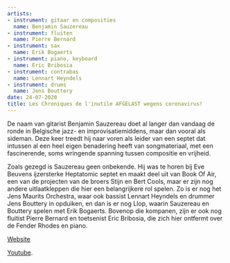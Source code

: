 ```yaml
---
artists:
- instrument: gitaar en composities
  name: Benjamin Sauzereau
- instrument: fluiten
  name: Pierre Bernard
- instrument: sax
  name: Erik Bogaerts
- instrument: piano, keyboard
  name: Eric Bribosia
- instrument: contrabas
  name: Lennart Heyndels
- instrument: drums
  name: Jens Bouttery
date: 24-07-2020
title: Les Chroniques de l'inutile AFGELAST wegens coronavirus!
---
```

De naam van gitarist Benjamin Sauzereau doet al langer dan vandaag de ronde in Belgische jazz- en 
improvisatiemiddens, maar dan vooral als sideman. Deze keer treedt hij naar voren als leider van een 
septet dat intussen al een heel eigen benadering heeft van songmateriaal, met een fascinerende, soms 
wringende spanning tussen compositie en vrijheid. 

Zoals gezegd is Sauzereau geen onbekende. Hij was te horen bij Eve Beuvens ijzersterke Heptatomic septet 
en maakt deel uit van Book Of Air, een van de projecten van de broers Stijn en Bert Cools, maar er zijn 
nog andere uitlaatkleppen die hier een belangrijkere rol spelen. Zo is er nog het Jens Maurits Orchestra, 
waar ook bassist Lennart Heyndels en drummer Jens Bouttery in opduiken, en dan is er nog Llop, waarin 
Sauzereau en Bouttery spelen met Erik Bogaerts. Bovenop die kompanen, zijn er ook nog fluitist Pierre 
Bernard en toetsenist Eric Bribosia, die zich hier ontfermt over de Fender Rhodes en piano.

[Website](https://leschroniquesdelinutile.wordpress.com/) 

[Youtube](https://www.youtube.com/watch?v=NAnw4RTfxa4).